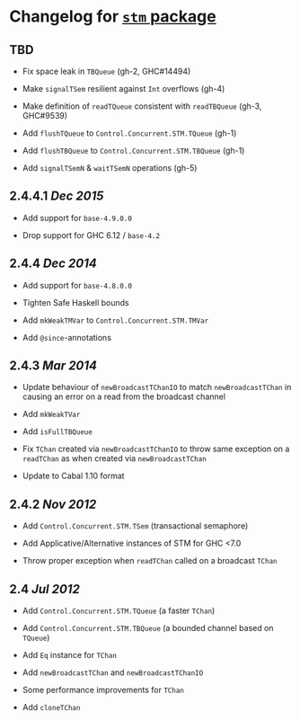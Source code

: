 # Changelog for [`stm` package](http://hackage.haskell.org/package/stm)

## TBD

  * Fix space leak in `TBQueue` (gh-2, GHC#14494)

  * Make `signalTSem` resilient against `Int` overflows (gh-4)

  * Make definition of `readTQueue` consistent with `readTBQueue` (gh-3, GHC#9539)

  * Add `flushTQueue` to `Control.Concurrent.STM.TQueue` (gh-1)

  * Add `flushTBQueue` to `Control.Concurrent.STM.TBQueue` (gh-1)

  * Add `signalTSemN` & `waitTSemN` operations (gh-5)


## 2.4.4.1  *Dec 2015*

  * Add support for `base-4.9.0.0`

  * Drop support for GHC 6.12 / `base-4.2`

## 2.4.4  *Dec 2014*

  * Add support for `base-4.8.0.0`

  * Tighten Safe Haskell bounds

  * Add `mkWeakTMVar` to `Control.Concurrent.STM.TMVar`

  * Add `@since`-annotations

## 2.4.3  *Mar 2014*

  * Update behaviour of `newBroadcastTChanIO` to match
    `newBroadcastTChan` in causing an error on a read from the
    broadcast channel

  * Add `mkWeakTVar`

  * Add `isFullTBQueue`

  * Fix `TChan` created via `newBroadcastTChanIO` to throw same
    exception on a `readTChan` as when created via `newBroadcastTChan`

  * Update to Cabal 1.10 format

## 2.4.2  *Nov 2012*

  * Add `Control.Concurrent.STM.TSem` (transactional semaphore)

  * Add Applicative/Alternative instances of STM for GHC <7.0

  * Throw proper exception when `readTChan` called on a broadcast `TChan`

## 2.4  *Jul 2012*

  * Add `Control.Concurrent.STM.TQueue` (a faster `TChan`)

  * Add `Control.Concurrent.STM.TBQueue` (a bounded channel based on `TQueue`)

  * Add `Eq` instance for `TChan`

  * Add `newBroadcastTChan` and `newBroadcastTChanIO`

  * Some performance improvements for `TChan`

  * Add `cloneTChan`
